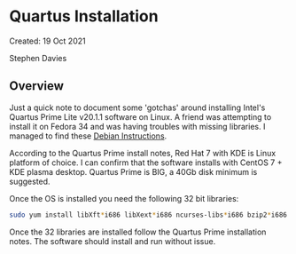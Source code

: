 # Quartus Installation

Created: 19 Oct 2021

Stephen Davies

## Overview

Just a quick note to document some 'gotchas' around installing
Intel's Quartus Prime Lite v20.1.1 software on Linux. A friend was
attempting to install it on Fedora 34 and was having troubles with
missing libraries. I managed to find these
[Debian Instructions](https://github.com/Jefferson-Lopes/quartus-installation).

According to the Quartus Prime install notes, Red Hat 7 with KDE is 
Linux platform of choice. I can confirm that the software installs 
with CentOS 7 + KDE plasma desktop. Quartus Prime is BIG, a 40Gb
disk minimum is suggested. 

Once the OS is installed you need the following 32 bit libraries:

~~~bash
sudo yum install libXft*i686 libXext*i686 ncurses-libs*i686 bzip2*i686
~~~

Once the 32 libraries are installed follow the Quartus Prime
installation notes. The software should install and run without issue.
